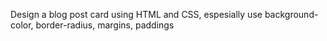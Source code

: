 Design a blog post card using HTML and CSS, espesially use background-color, border-radius, margins, paddings
